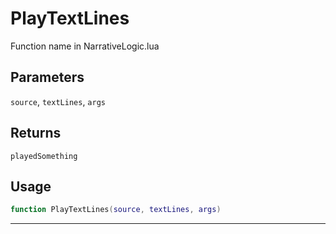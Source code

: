 # PlayTextLines
Function name in NarrativeLogic.lua
## Parameters
`source`, `textLines`, `args`
## Returns
`playedSomething`
## Usage
```lua
function PlayTextLines(source, textLines, args)
```
---
